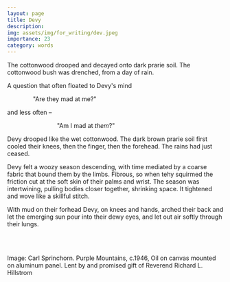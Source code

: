 ```yaml
---
layout: page
title: Devy
description: 
img: assets/img/for_writing/dev.jpeg
importance: 23
category: words
---
```


The cottonwood drooped and decayed onto dark prarie soil. The cottonwood bush was drenched, from a day of rain.

A question that often floated to Devy's mind 


&emsp;&emsp;&emsp;&emsp; "Are they mad at me?"

and less often –


&emsp;&emsp;&emsp;&emsp;&emsp;&emsp;&emsp;&emsp; "Am I mad at *them*?"

Devy drooped like the wet cottonwood. The dark brown prarie soil first cooled their knees, then the finger, then the forehead. The rains had just ceased. 

Devy felt a woozy season descending, with time mediated by a coarse fabric that bound them by the limbs. Fibrous, so when tehy squirmed the friction cut at the soft skin of their palms and wrist. The season was intertwining, pulling bodies closer together, shrinking space. It tightened and wove like a skillful stitch.

With mud on their forhead Devy, on knees and hands, arched their back and let the emerging sun pour into their dewy eyes, and let out air softly through their lungs. 

<br/><br/>

Image: Carl Sprinchorn. Purple Mountains, c.1946, Oil on canvas mounted on aluminum panel. Lent by and promised gift of Reverend Richard L. Hillstrom